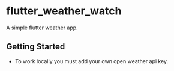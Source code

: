 # flutter_weather_watch

A simple flutter weather app.

## Getting Started

- To work locally you must add your own open weather api key.

